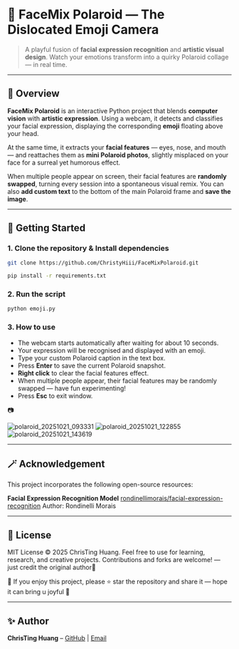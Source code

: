 # 📸 **FaceMix Polaroid — The Dislocated Emoji Camera**

> A playful fusion of **facial expression recognition** and **artistic visual design**.
> Watch your emotions transform into a quirky Polaroid collage — in real time.

---

## 📖 Overview

**FaceMix Polaroid** is an interactive Python project that blends **computer vision** with **artistic expression**.
Using a webcam, it detects and classifies your facial expression, displaying the corresponding **emoji** floating above your head.

At the same time, it extracts your **facial features** — eyes, nose, and mouth — and reattaches them as **mini Polaroid photos**, slightly misplaced on your face for a surreal yet humorous effect.

When multiple people appear on screen, their facial features are **randomly swapped**, turning every session into a spontaneous visual remix.
You can also **add custom text** to the bottom of the main Polaroid frame and **save the image**.

---

## 🚀 Getting Started

### 1. Clone the repository & Install dependencies

```bash
git clone https://github.com/ChristyHiii/FaceMixPolaroid.git
```

```bash
pip install -r requirements.txt
```

### 2. Run the script

```bash
python emoji.py
```

### 3. How to use

* The webcam starts automatically after waiting for about 10 seconds.
* Your expression will be recognised and displayed with an emoji.
* Type your custom Polaroid caption in the text box.
* Press **Enter** to save the current Polaroid snapshot.
* **Right click** to clear the facial features effect.
* When multiple people appear, their facial features may be randomly swapped — have fun experimenting!
* Press **Esc** to exit window.

📷 

![polaroid_20251021_093331](https://github.com/user-attachments/assets/adae5ef6-31c1-4333-8a4e-84f3cfb0d19a) 
![polaroid_20251021_122855](https://github.com/user-attachments/assets/f65eef9b-29cf-41a0-9f03-6923fe19802e)
![polaroid_20251021_143619](https://github.com/user-attachments/assets/1dfee6e2-eb65-4a66-a7db-6b83a7856a2d)

---

## 🪄 Acknowledgement

This project incorporates the following open-source resources:

**Facial Expression Recognition Model**
[rondinellimorais/facial-expression-recognition](https://github.com/rondinellimorais/facial-expression-recognition)
Author: Rondinelli Morais

---

## 📜 License

MIT License © 2025 ChrisTing Huang. Feel free to use for learning, research, and creative projects. Contributions and forks are welcome! — just credit the original author🍬

🌟 If you enjoy this project, please ⭐ star the repository and share it — hope it can bring u joyful 🥳

---

## ✨ Author

**ChrisTing Huang** – [GitHub](https://github.com/ChristyHiii) | [Email](candybrownhuang@gmail.com)
